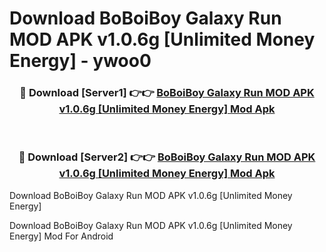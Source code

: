 # Download BoBoiBoy Galaxy Run MOD APK v1.0.6g [Unlimited Money Energy] - ywoo0


<div align="center">
<h3>🔴 Download [Server1] 👉👉 <a href="https://apk-comot.site?title=BoBoiBoy_Galaxy_Run_MOD_APK_v1.0.6g_[Unlimited_Money_Energy]">BoBoiBoy Galaxy Run MOD APK v1.0.6g [Unlimited Money Energy] Mod Apk</a></h3><br>
<h3>🔴 Download [Server2] 👉👉 <a href="https://apk-comot.site?title=BoBoiBoy_Galaxy_Run_MOD_APK_v1.0.6g_[Unlimited_Money_Energy]">BoBoiBoy Galaxy Run MOD APK v1.0.6g [Unlimited Money Energy] Mod Apk</a></h3>
</div>



Download BoBoiBoy Galaxy Run MOD APK v1.0.6g [Unlimited Money Energy] 

Download BoBoiBoy Galaxy Run MOD APK v1.0.6g [Unlimited Money Energy] Mod For Android